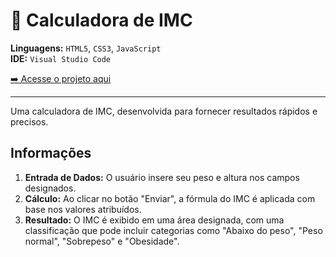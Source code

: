 # 🧮 Calculadora de IMC

**Linguagens:** `HTML5`, `CSS3`, `JavaScript`  
**IDE:** `Visual Studio Code`

[➡️ Acesse o projeto aqui](https://carlossalustiano.github.io/calculadora-imc/)

---
Uma calculadora de IMC, desenvolvida para fornecer resultados rápidos e precisos.

## Informações

1. **Entrada de Dados:** O usuário insere seu peso e altura nos campos designados.
2. **Cálculo:** Ao clicar no botão "Enviar", a fórmula do IMC é aplicada com base nos valores atribuídos.
3. **Resultado:** O IMC é exibido em uma área designada, com uma classificação que pode incluir categorias como "Abaixo do peso", "Peso normal", "Sobrepeso" e "Obesidade".

